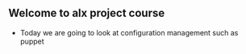## Welcome to alx project course 
* Today we are going to look at configuration management such as puppet
